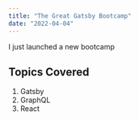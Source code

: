 ```yaml
---
title: "The Great Gatsby Bootcamp"
date: "2022-04-04"
---
```


I just launched a new bootcamp

## Topics Covered

1. Gatsby
2. GraphQL
3. React